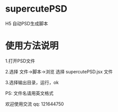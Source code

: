 # supercutePSD
H5 自动PSD生成脚本
# 使用方法说明

1.打开PSD文件

2.选择 文件->脚本->浏览 选择 supercutePSD.jsx 文件

3.选择输出目录，运行，ok 

PS: 文件名请用英文格式

欢迎使用交流 qq: 121644750

